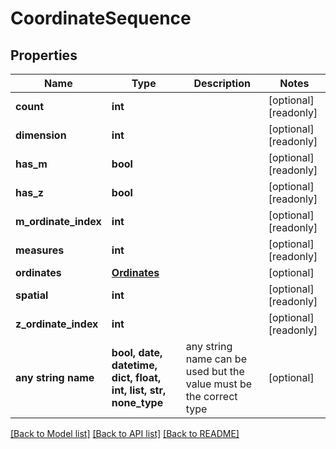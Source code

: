 # CoordinateSequence


## Properties
Name | Type | Description | Notes
------------ | ------------- | ------------- | -------------
**count** | **int** |  | [optional] [readonly] 
**dimension** | **int** |  | [optional] [readonly] 
**has_m** | **bool** |  | [optional] [readonly] 
**has_z** | **bool** |  | [optional] [readonly] 
**m_ordinate_index** | **int** |  | [optional] [readonly] 
**measures** | **int** |  | [optional] [readonly] 
**ordinates** | [**Ordinates**](Ordinates.md) |  | [optional] 
**spatial** | **int** |  | [optional] [readonly] 
**z_ordinate_index** | **int** |  | [optional] [readonly] 
**any string name** | **bool, date, datetime, dict, float, int, list, str, none_type** | any string name can be used but the value must be the correct type | [optional]

[[Back to Model list]](../README.md#documentation-for-models) [[Back to API list]](../README.md#documentation-for-api-endpoints) [[Back to README]](../README.md)


